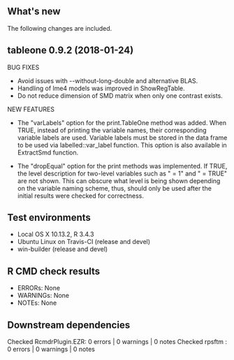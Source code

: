## What's new
The following changes are included.

tableone 0.9.2 (2018-01-24)
----------------------------------------------------------------

BUG FIXES

* Avoid issues with --without-long-double and alternative BLAS.
* Handling of lme4 models was improved in ShowRegTable.
* Do not reduce dimension of SMD matrix when only one contrast exists.

NEW FEATURES

* The "varLabels" option for the print.TableOne method was added.
  When TRUE, instead of printing the variable names, their
  corresponding variable labels are used. Variable labels must be
  stored in the data frame to be used via labelled::var_label
  function. This option is also available in ExtractSmd function.

* The "dropEqual" option for the print methods was implemented. If
  TRUE, the level description for two-level variables such as " = 1"
  and " = TRUE" are not shown. This can obscure what level is being
  shown depending on the variable naming scheme, thus, should only
  be used after the initial results were checked for correctness.


## Test environments
* Local OS X 10.13.2, R 3.4.3
* Ubuntu Linux on Travis-CI (release and devel)
* win-builder (release and devel)


## R CMD check results
* ERRORs: None
* WARNINGs: None
* NOTEs: None


## Downstream dependencies
Checked RcmdrPlugin.EZR: 0 errors | 0 warnings | 0 notes
Checked rpsftm         : 0 errors | 0 warnings | 0 notes
